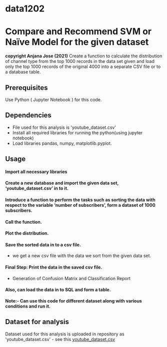 # data1202
# Compare and Recommend SVM or Naïve Model for the given dataset

**copyright Anjana Jose (2021)**
Create a function to calculate the distribution of channel type from the top 1000 records in the data set given and load only the top 1000 records of the original 4000 into a separate CSV file or to a database table. 


## Prerequisites
Use Python ( Jupyter Notebook ) for this code.

## Dependencies
- File used for this analysis is 'youtube_dataset.csv'
- Install all required libraries for running the python(using jupyter notebook)
- Load libraries pandas, numpy, matplotlib.pyplot.

## Usage
#### Import all necessary libraries 
#### Create a new database and import the given data set, ‘youtube_dataset.csv’ in to it.
#### Introduce a function to perform the tasks such as sorting the data with respect to the variable ‘number of subscribers’, form a dataset of 1000 subscribers.
#### Call the function.
#### Plot the distribution. 
#### Save the sorted data in to a csv file.

- we get a new csv file with the data we sort from the given data set.
#### Final Step: Print the data in the saved csv file.
- Generation of Confusion Matrix and Classification Report
#### Also, can load the data in to SQL and form a table.


**Note:- Can use this code for different dataset along with various conditions and run it.**

## Dataset for analysis
Dataset used for this analysis is uploaded in repository as 'youtube_dataset.csv' - see this [youtube_dataset.csv](youtube_dataset.csv)
